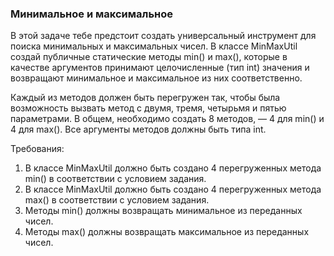 
### Минимальное и максимальное

В этой задаче тебе предстоит создать универсальный инструмент для поиска минимальных и максимальных чисел.
В классе MinMaxUtil создай публичные статические методы min() и max(), которые в качестве аргументов принимают целочисленные (тип int) значения
и возвращают минимальное и максимальное из них соответственно.

Каждый из методов должен быть перегружен так, чтобы была возможность вызвать метод с двумя, тремя, четырьмя и пятью параметрами.
В общем, необходимо создать 8 методов, &mdash; 4 для min() и 4 для max().
Все аргументы методов должны быть типа int.


Требования:
1.	В классе MinMaxUtil должно быть создано 4 перегруженных метода min() в соответствии с условием задания.
2.	В классе MinMaxUtil должно быть создано 4 перегруженных метода max() в соответствии с условием задания.
3.	Методы min() должны возвращать минимальное из переданных чисел.
4.	Методы max() должны возвращать максимальное из переданных чисел.


